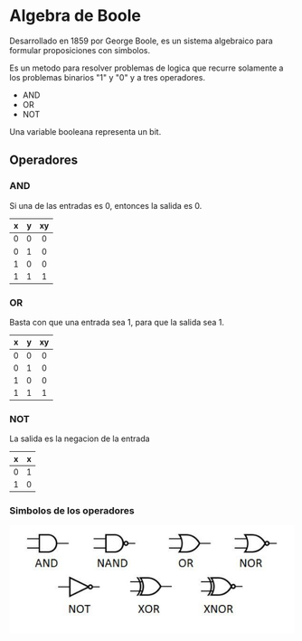 # Algebra de Boole

Desarrollado en 1859 por George Boole, es un sistema algebraico para formular proposiciones con simbolos.

Es un metodo para resolver problemas de logica que recurre solamente a los problemas binarios "1" y "0" y a tres operadores.

- AND
- OR
- NOT

Una variable booleana representa un bit.

## Operadores

### AND

Si una de las entradas es 0, entonces la salida es 0.

| x | y | xy |
|:-:|:-:|:--:|
| 0 | 0 |  0 |
| 0 | 1 |  0 |
| 1 | 0 |  0 |
| 1 | 1 |  1 |

### OR

Basta con que una entrada sea 1, para que la salida sea 1.

| x | y | xy |
|:-:|:-:|:--:|
| 0 | 0 |  0 |
| 0 | 1 |  0 |
| 1 | 0 |  0 |
| 1 | 1 |  1 |

### NOT

La salida es la negacion de la entrada

| x | x |
|:-:|:-:|
| 0 | 1 |
| 1 | 0 |

### Simbolos de los operadores

![simobolos compuertas logicas](../what-is-logic-gate.jpg)

